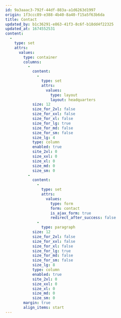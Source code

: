```yaml
---
id: 9a3aaac3-792f-44df-883a-a1d6263d1997
origin: 1f3ccc89-e388-4b40-8a40-f15a5f63b6da
title: Contact
updated_by: b1c36291-e863-41f3-8c6f-b18dd4f22325
updated_at: 1674552531
content:
  -
    type: set
    attrs:
      values:
        type: container
        columns:
          -
            content:
              -
                type: set
                attrs:
                  values:
                    type: layout
                    layout: headquarters
            size: 12
            size_for_2xl: false
            size_for_xxl: false
            size_for_xl: false
            size_for_lg: true
            size_for_md: false
            size_for_sm: false
            size_lg: 4
            type: column
            enabled: true
            site_2xl: 0
            size_xxl: 0
            size_xl: 0
            size_md: 0
            size_sm: 0
          -
            content:
              -
                type: set
                attrs:
                  values:
                    type: form
                    form: contact
                    is_ajax_form: true
                    redirect_after_success: false
              -
                type: paragraph
            size: 12
            size_for_2xl: false
            size_for_xxl: false
            size_for_xl: false
            size_for_lg: true
            size_for_md: false
            size_for_sm: false
            size_lg: 8
            type: column
            enabled: true
            site_2xl: 0
            size_xxl: 0
            size_xl: 0
            size_md: 0
            size_sm: 0
        margin: true
        align_items: start
---
```

